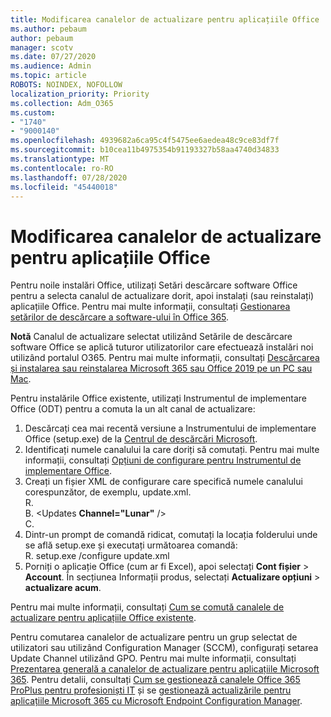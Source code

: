 ```yaml
---
title: Modificarea canalelor de actualizare pentru aplicațiile Office
ms.author: pebaum
author: pebaum
manager: scotv
ms.date: 07/27/2020
ms.audience: Admin
ms.topic: article
ROBOTS: NOINDEX, NOFOLLOW
localization_priority: Priority
ms.collection: Adm_O365
ms.custom:
- "1740"
- "9000140"
ms.openlocfilehash: 4939682a6ca95c4f5475ee6aedea48c9ce83df7f
ms.sourcegitcommit: b10cea11b4975354b91193327b58aa4740d34833
ms.translationtype: MT
ms.contentlocale: ro-RO
ms.lasthandoff: 07/28/2020
ms.locfileid: "45440018"
---
```

# <a name="change-update-channels-for-office-apps"></a>Modificarea canalelor de actualizare pentru aplicațiile Office

Pentru noile instalări Office, utilizați Setări descărcare software Office pentru a selecta canalul de actualizare dorit, apoi instalați (sau reinstalați) aplicațiile Office. Pentru mai multe informații, consultați [Gestionarea setărilor de descărcare a software-ului în Office 365](https://docs.microsoft.com/deployoffice/manage-software-download-settings-office-365). 

**Notă** Canalul de actualizare selectat utilizând Setările de descărcare software Office se aplică tuturor utilizatorilor care efectuează instalări noi utilizând portalul O365. Pentru mai multe informații, consultați [Descărcarea și instalarea sau reinstalarea Microsoft 365 sau Office 2019 pe un PC sau Mac](https://support.microsoft.com/office/download-and-install-or-reinstall-microsoft-365-or-office-2019-on-a-pc-or-mac-4414eaaf-0478-48be-9c42-23adc4716658).   

Pentru instalările Office existente, utilizați Instrumentul de implementare Office (ODT) pentru a comuta la un alt canal de actualizare:  

1. Descărcați cea mai recentă versiune a Instrumentului de implementare Office (setup.exe) de la [Centrul de descărcări Microsoft](https://go.microsoft.com/fwlink/p/?LinkID=626065).
2. Identificați numele canalului la care doriți să comutați. Pentru mai multe informații, consultați [Opțiuni de configurare pentru Instrumentul de implementare Office](https://docs.microsoft.com/DeployOffice/configuration-options-for-the-office-2016-deployment-tool#channel-attribute-part-of-add-element).
3. Creați un fișier XML de configurare care specifică numele canalului corespunzător, de exemplu, update.xml.  
    R. <Configuration>  
    B. <Updates **Channel="Lunar"** />  
    C. </Configuration>
4. Dintr-un prompt de comandă ridicat, comutați la locația folderului unde se află setup.exe și executați următoarea comandă:  
    R. setup.exe /configure update.xml
5. Porniți o aplicație Office (cum ar fi Excel), apoi selectați **Cont fișier**  >  **Account**. În secțiunea Informații produs, selectați **Actualizare opțiuni**  >  **actualizare acum**.

Pentru mai multe informații, consultați [Cum se comută canalele de actualizare pentru aplicațiile Office existente](https://support.microsoft.com/help/3185078/how-to-switch-from-semi-annual-channel-to-monthly-channel). 

Pentru comutarea canalelor de actualizare pentru un grup selectat de utilizatori sau utilizând Configuration Manager (SCCM), configurați setarea Update Channel utilizând GPO. Pentru mai multe informații, consultați [Prezentarea generală a canalelor de actualizare pentru aplicațiile Microsoft 365](https://docs.microsoft.com/deployoffice/overview-update-channels#group-policy). Pentru detalii, consultați [Cum se gestionează canalele Office 365 ProPlus pentru profesioniști IT](https://techcommunity.microsoft.com/t5/office-365-blog/how-to-manage-office-365-proplus-channels-for-it-pros/ba-p/795813) și se [gestionează actualizările pentru aplicațiile Microsoft 365 cu Microsoft Endpoint Configuration Manager](https://docs.microsoft.com/deployoffice/manage-microsoft-365-apps-updates-configuration-manager).